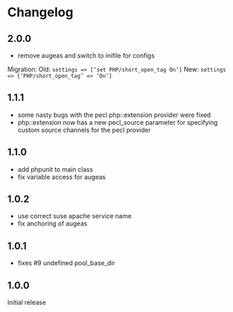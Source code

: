 # Changelog

## 2.0.0
 * remove augeas and switch to inifile for configs

Migration:
Old: `settings => [‘set PHP/short_open_tag On‘]`
New: `settings => {‘PHP/short_open_tag’ => ‘On‘]`

## 1.1.1
 * some nasty bugs with the pecl php::extension provider were fixed
 * php::extension now has a new pecl_source parameter for specifying custom
   source channels for the pecl provider

## 1.1.0
 * add phpunit to main class
 * fix variable access for augeas

## 1.0.2
 * use correct suse apache service name
 * fix anchoring of augeas

## 1.0.1
 * fixes #9 undefined pool_base_dir

## 1.0.0
Initial release


